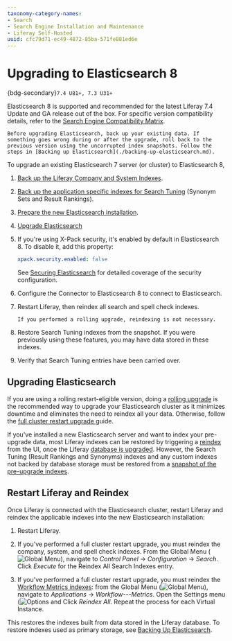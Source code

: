 ```yaml
---
taxonomy-category-names:
- Search
- Search Engine Installation and Maintenance
- Liferay Self-Hosted
uuid: cfc79d71-ec49-4872-85ba-571fe881ed6e
---
```

# Upgrading to Elasticsearch 8

{bdg-secondary}`7.4 U81+, 7.3 U31+`

Elasticsearch 8 is supported and recommended for the latest Liferay 7.4 Update and GA release out of the box. For specific version compatibility details, refer to the [Search Engine Compatibility Matrix](https://help.liferay.com/hc/en-us/articles/360016511651).

```{important}
Before upgrading Elasticsearch, back up your existing data. If something goes wrong during or after the upgrade, roll back to the previous version using the uncorrupted index snapshots. Follow the steps in [Backing up Elasticsearch](./backing-up-elasticsearch.md).
```

To upgrade an existing Elasticsearch 7 server (or cluster) to Elasticsearch 8,

1. [Back up the Liferay Company and System Indexes](./backing-up-elasticsearch.md).

1. [Back up the application specific indexes for Search Tuning](./backing-up-elasticsearch.md#backing-up-and-restoring-search-tuning-indexes-for-liferay-7-2-and-7-3) (Synonym Sets and Result Rankings).

1. [Prepare the new Elasticsearch installation](../installing-elasticsearch.md).

1. [Upgrade Elasticsearch](#upgrading-elasticsearch)

1. If you're using X-Pack security, it's enabled by default in Elasticsearch 8. To disable it, add this property:

   ```yaml
   xpack.security.enabled: false
   ```

   See [Securing Elasticsearch](../securing-elasticsearch.md) for detailed coverage of the security configuration.

1. Configure the Connector to Elasticsearch 8 to connect to Elasticsearch.

1. Restart Liferay, then reindex all search and spell check indexes.

   ```{note}
   If you performed a rolling upgrade, reindexing is not necessary.
   ```

1. Restore Search Tuning indexes from the snapshot. If you were previously using these features, you may have data stored in these indexes.

1. Verify that Search Tuning entries have been carried over.

## Upgrading Elasticsearch

If you are using a rolling restart-eligible version, doing a [rolling upgrade](https://www.elastic.co/guide/en/elasticsearch/reference/7.x/rolling-upgrades.html) is the recommended way to upgrade your Elasticsearch cluster as it minimizes downtime and eliminates the need to reindex all your data. Otherwise, follow the [full cluster restart upgrade ](https://www.elastic.co/guide/en/elasticsearch/reference/8.12/restart-upgrade.html) guide.

If you've installed a new Elasticsearch server and want to index your pre-upgrade data, most Liferay indexes can be restored by triggering a [reindex](#restart-liferay-and-reindex) from the UI, once the Liferay [database is upgraded](../../../../installation-and-upgrades/upgrading-liferay/upgrade-basics/using-the-database-upgrade-tool.md). However, the Search Tuning (Result Rankings and Synonyms) indexes and any custom indexes not backed by database storage must be restored from a [snapshot of the pre-upgrade indexes](./backing-up-elasticsearch.md#backing-up-and-restoring-search-tuning-indexes-for-liferay-7-2-and-7-3).

## Restart Liferay and Reindex

Once Liferay is connected with the Elasticsearch cluster, restart Liferay and reindex the applicable indexes into the new Elasticsearch installation:

1. Restart Liferay.

1. If you've performed a full cluster restart upgrade, you must reindex the company, system, and spell check indexes. From the Global Menu (![Global Menu](../../../../images/icon-applications-menu.png)), navigate to *Control Panel* &rarr; *Configuration* &rarr; *Search*. Click *Execute* for the Reindex All Search Indexes entry.

1. If you've performed a full cluster restart upgrade, you must reindex the [Workflow Metrics indexes](../../../../process-automation/workflow/using-workflows/using-workflow-metrics.md#reindexing-workflow-metrics): from the Global Menu (![Global Menu](../../../../images/icon-applications-menu.png)), navigate to *Applications* &rarr; *Workflow---Metrics*. Open the Settings menu (![Options](../../../../images/icon-options.png) and Click *Reindex All*. Repeat the process for each Virtual Instance.

This restores the indexes built from data stored in the Liferay database. To restore indexes used as primary storage, see [Backing Up Elasticsearch](./backing-up-elasticsearch.md).
